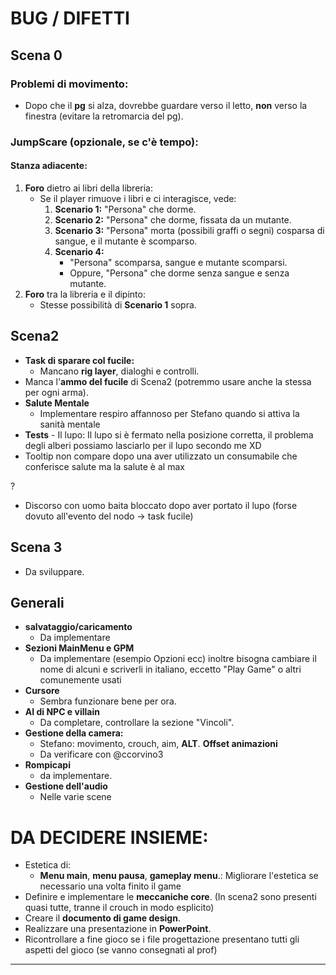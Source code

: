# **BUG / DIFETTI**

## **Scena 0**

### **Problemi di movimento:**
- Dopo che il **pg** si alza, dovrebbe guardare verso il letto, **non** verso la finestra (evitare la retromarcia del pg).

### **JumpScare (opzionale, se c'è tempo):**
#### **Stanza adiacente:**
1. **Foro** dietro ai libri della libreria:
   - Se il player rimuove i libri e ci interagisce, vede:
     1. **Scenario 1:** "Persona" che dorme.
     2. **Scenario 2:** "Persona" che dorme, fissata da un mutante.
     3. **Scenario 3:** "Persona" morta (possibili graffi o segni) cosparsa di sangue, e il mutante è scomparso.
     4. **Scenario 4:**  
        - "Persona" scomparsa, sangue e mutante scomparsi.  
        - Oppure, "Persona" che dorme senza sangue e senza mutante.
2. **Foro** tra la libreria e il dipinto:
   - Stesse possibilità di **Scenario 1** sopra.

## Scena2

- **Task di sparare col fucile:**
  - Mancano **rig layer**, dialoghi e controlli.
- Manca l'**ammo del fucile** di Scena2 (potremmo usare anche la stessa per ogni arma).
- **Salute Mentale**
  - Implementare respiro affannoso per Stefano quando si attiva la sanità mentale
- **Tests** - Il lupo: Il lupo si è fermato nella posizione corretta, il problema degli alberi possiamo lasciarlo per il lupo secondo me XD
- Tooltip non compare dopo una aver utilizzato un consumabile che conferisce salute ma la salute è al max

?
- Discorso con uomo baita bloccato dopo aver portato il lupo (forse dovuto all'evento del nodo -> task fucile)

## Scena 3

- Da sviluppare.

## Generali

- **salvataggio/caricamento**
  - Da implementare
- **Sezioni MainMenu e GPM**
  - Da implementare (esempio Opzioni ecc) inoltre bisogna cambiare il nome di alcuni e scriverli in italiano, eccetto "Play Game" o altri comunemente usati
- **Cursore**
  - Sembra funzionare bene per ora.
- **AI di NPC e villain**
  - Da completare, controllare la sezione "Vincoli".
- **Gestione della camera:**
  - Stefano: movimento, crouch, aim, **ALT**.
    **Offset animazioni**
  - Da verificare con @ccorvino3
- **Rompicapi**
  - da implementare.
- **Gestione dell'audio**
  - Nelle varie scene

# **DA DECIDERE INSIEME:**

- Estetica di:
  - **Menu main**, **menu pausa**, **gameplay menu**.: Migliorare l'estetica se necessario una volta finito il game
- Definire e implementare le **meccaniche core**. (In scena2 sono presenti quasi tutte, tranne il crouch in modo esplicito)
- Creare il **documento di game design**.
- Realizzare una presentazione in **PowerPoint**.
- Ricontrollare a fine gioco se i file progettazione presentano tutti gli aspetti del gioco (se vanno consegnati al prof)

---
